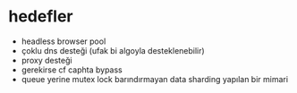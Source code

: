 # hedefler

- headless browser pool
- çoklu dns desteği (ufak bi algoyla desteklenebilir)
- proxy desteği
- gerekirse cf caphta bypass
- queue yerine mutex lock barındırmayan data sharding yapılan bir mimari
